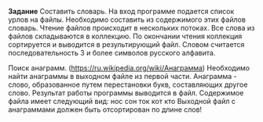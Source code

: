 **Задание**
Составить словарь.
На вход программе подается список урлов на файлы. Необходимо составить  из содержимого этих файлов словарь.
Чтение файлов происходит в нескольких потоках. Все слова из файлов складываются в коллекцию. По окончании чтения коллекция сортируется и  выводится в результирующий файл.
Словом считается последовательность 3 и более символов русского алфавита. 

Поиск анаграмм. (https://ru.wikipedia.org/wiki/Анаграмма)
Необходимо найти анаграммы в выходном файле из первой части. 
Анаграмма - слово, образованное путем перестановки букв, составляющих другое слово.  Результат работы программы выводится в файл.
Содержимое файла имеет  следующий вид:
нос сон
ток кот кто
Выходной файл с анаграммами должен быть отсортирован по длине слов! 